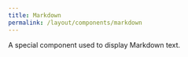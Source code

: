 ```yaml
---
title: Markdown
permalink: /layout/components/markdown
---
```


A special component used to display Markdown text.
